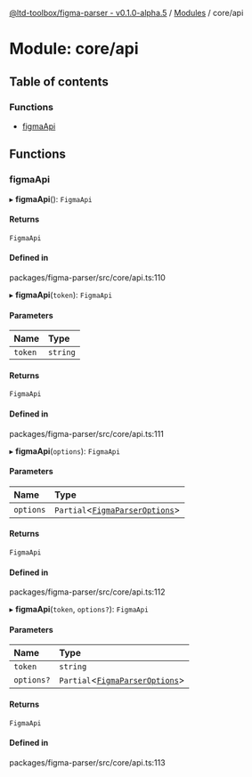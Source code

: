 [@ltd-toolbox/figma-parser - v0.1.0-alpha.5](../README.md) / [Modules](../modules.md) / core/api

# Module: core/api

## Table of contents

### Functions

- [figmaApi](core_api.md#figmaapi)

## Functions

### figmaApi

▸ **figmaApi**(): `FigmaApi`

#### Returns

`FigmaApi`

#### Defined in

packages/figma-parser/src/core/api.ts:110

▸ **figmaApi**(`token`): `FigmaApi`

#### Parameters

| Name | Type |
| :------ | :------ |
| `token` | `string` |

#### Returns

`FigmaApi`

#### Defined in

packages/figma-parser/src/core/api.ts:111

▸ **figmaApi**(`options`): `FigmaApi`

#### Parameters

| Name | Type |
| :------ | :------ |
| `options` | `Partial`\<[`FigmaParserOptions`](../interfaces/dev.FigmaParserOptions.md)\> |

#### Returns

`FigmaApi`

#### Defined in

packages/figma-parser/src/core/api.ts:112

▸ **figmaApi**(`token`, `options?`): `FigmaApi`

#### Parameters

| Name | Type |
| :------ | :------ |
| `token` | `string` |
| `options?` | `Partial`\<[`FigmaParserOptions`](../interfaces/dev.FigmaParserOptions.md)\> |

#### Returns

`FigmaApi`

#### Defined in

packages/figma-parser/src/core/api.ts:113
